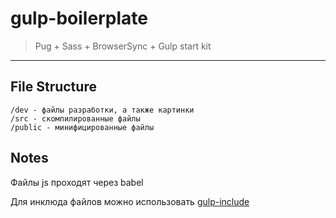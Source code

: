 # gulp-boilerplate
> Pug + Sass + BrowserSync + Gulp start kit
---

## File Structure
```
/dev - файлы разработки, а также картинки
/src - скомпилированные файлы
/public - минифицированные файлы
```
## Notes

Файлы js проходят через babel

Для инклюда файлов можно использовать [gulp-include](https://github.com/wiledal/gulp-include)
